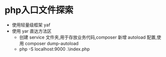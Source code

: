 # php入口文件探索

- 使用轻量级框架 yaf
- 使用 yar 直达方法区
    - 创建 service 文件夹,用于存放业务代码,composer 新增 autoload 配置,使用 composer dump-autoload
    - php -S localhost:9000 .\index.php


